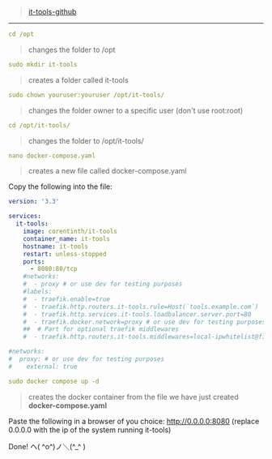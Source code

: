 >[it-tools-github](https://github.com/CorentinTh/it-tools)
_________________________________________________________

```yml
cd /opt
```

>changes the folder to /opt

```yml
sudo mkdir it-tools
```

>creates a folder called it-tools

```yml
sudo chown youruser:youruser /opt/it-tools/
```

>changes the folder owner to a specific user (don't use root:root)

```yml
cd /opt/it-tools/
```

>changes the folder to /opt/it-tools/

```yml
nano docker-compose.yaml
```

>creates a new file called docker-compose.yaml

Copy the following into the file:

```yml
version: '3.3'

services:
  it-tools:
    image: corentinth/it-tools
    container_name: it-tools
    hostname: it-tools
    restart: unless-stopped
    ports:
      - 8080:80/tcp
    #networks:
    #  - proxy # or use dev for testing purposes
    #labels:
    #  - traefik.enable=true
    #  - traefik.http.routers.it-tools.rule=Host(`tools.example.com`)
    #  - traefik.http.services.it-tools.loadbalancer.server.port=80
    #  - traefik.docker.network=proxy # or use dev for testing purposes
    ##  # Part for optional traefik middlewares
    #  - traefik.http.routers.it-tools.middlewares=local-ipwhitelist@file

#networks:
#  proxy: # or use dev for testing purposes
#    external: true
```

```yml
sudo docker compose up -d
```

>creates the docker container from the file we have just created **docker-compose.yaml**

Paste the following in a browser of you choice: http://0.0.0.0:8080 (replace 0.0.0.0 with the ip of the system running it-tools)

Done! ヘ( ^o^)ノ＼(^_^ )